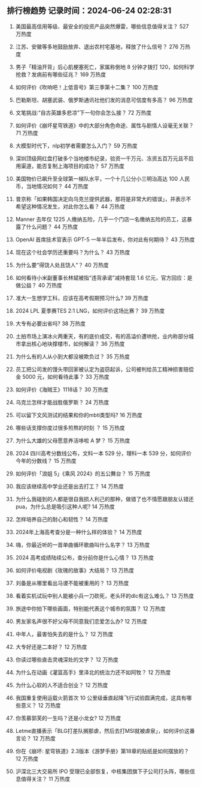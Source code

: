 
## 排行榜趋势 记录时间：2024-06-24 02:28:31
  
  1. 美国最高信用等级、最安全的投资产品突然爆雷，哪些信息值得关注？ 527 万热度
    
  2. 江苏、安徽等多地鼓励放弃、退出农村宅基地，释放了什么信号？ 276 万热度
    
  3. 男子「精油开背」后心肌梗塞死亡，家属称倒地 8 分钟才拨打 120，如何科学抢救？发病前有哪些征兆？ 169 万热度
    
  4. 如何评价《吹响吧！上低音号》第三季第十二集？ 100 万热度
    
  5. 巴勒斯坦、胡塞武装、俄罗斯通讯社他们发的消息可信度有多高？ 96 万热度
    
  6. 文笔挑战∶“自古英雄多悲凉”下一句你会怎么接？ 72 万热度
    
  7. 如何评价《崩坏星穹铁道》中的大部分角色命途、属性与剧情人设毫无关联？ 71 万热度
    
  8. 大模型时代下，nlp初学者需要怎么入门？ 59 万热度
    
  9. 深圳顶级网红盘打破多个当地楼市纪录，验资一千万元、冻资五百万元且不启用渠道，能否复制上海项目的成功？ 57 万热度
    
  10. 美国物价已飙升至全球第一梯队水平，一个十几公分小三明治高达 100 人民币，当地情况如何？ 44 万热度
    
  11. 普京称「如果韩国决定向乌克兰提供武器，那将是非常大的错误」，并表示不希望这种情况发生，对此你怎么看？ 44 万热度
    
  12. Manner 去年仅 1225 人缴纳五险，几乎一个门店一名缴纳五险的员工，这暴露了什么问题？ 44 万热度
    
  13. OpenAI 首席技术官表示 GPT-5 一年半后发布，你对此有何期待？ 43 万热度
    
  14. 现在这个社会学历还重要吗？为什么？ 43 万热度
    
  15. 为什么要“得饶人处且饶人”？ 40 万热度
    
  16. 如何看待小米副董事长林斌被指“违背承诺”减持套现 1.6 亿元，官方回应：是做公益？ 40 万热度
    
  17. 准大一生想学工科，应该在高考假期预习什么? 39 万热度
    
  18. 2024 LPL 夏季赛TES 2:1 LNG，如何评价这场比赛？ 39 万热度
    
  19. 大专有必要出省吗? 38 万热度
    
  20. 土拍市场上演冰火两重天，有的底价成交，有的高溢价遭哄抢，业内称部分城市拿出核心地块撑楼市，如何解读？ 36 万热度
    
  21. 为什么有的人从小到大都没被欺负过？ 35 万热度
    
  22. 员工把公司发的馒头带回家被认定为盗窃起诉，公司被判给员工精神损害赔偿金 5000 元，如何看待此事？ 33 万热度
    
  23. 如何评价《海贼王》1118话？ 30 万热度
    
  24. 乌克兰怎样才能战胜俄罗斯？ 24 万热度
    
  25. 可以留下文风测试的结果和你的mbti类型吗? 16 万热度
    
  26. 哪些话支撑你度过很多煎熬的时刻 ？ 15 万热度
    
  27. 为什么大雄的父母愿意养活哆啦 A 梦？ 15 万热度
    
  28. 2024 四川高考分数线公布，文科一本 529 分，理科一本 539 分，如何评价今年的分数线？ 15 万热度
    
  29. 如何评价「浪姐 5」《乘风 2024》的五公舞台？ 15 万热度
    
  30. 我应该继续高中学业还是出去打工？ 14 万热度
    
  31. 为什么我碰到的人都是很自我损人利己的那种，做错了也不情愿跟朋友认错还pua，为什么总是吸引这种人呢? 14 万热度
    
  32. 怎样培养自己的耐心和韧性？ 14 万热度
    
  33. 2024年上海高考查分是一种什么样的体验？ 14 万热度
    
  34. 嗨，你最近听的一首单曲循环歌曲叫什么名字？ 13 万热度
    
  35. 2024 高考成绩陆续公布，查分前你是什么心情？ 13 万热度
    
  36. 如何评价电视剧《玫瑰的故事》大结局？ 13 万热度
    
  37. 刘备是从哪里看出马谡不能被重用的？ 13 万热度
    
  38. 看着实机试玩中别人能被小兵一刀砍死，老头环的dlc有这么难么？ 13 万热度
    
  39. 旅途中你拍下哪些画面，特别能代表这个城市的氛围？ 12 万热度
    
  40. 男友家名声很不好父母不同意我们恋爱怎么办? 12 万热度
    
  41. 中年人，最害怕失去的是什么？ 12 万热度
    
  42. 大专好还是二本好？ 12 万热度
    
  43. 你读过哪些直击灵魂深处的文字？ 12 万热度
    
  44. 为什么在动画《灌篮高手》里泽北的统治力还不如阿牧？ 12 万热度
    
  45. 为什么心软的人不适合创业？ 12 万热度
    
  46. 我国重复使用运载火箭首次 10 公里级垂直起降飞行试验圆满完成，这具有哪些意义？ 12 万热度
    
  47. 你羡慕郭芙的一生吗？还是小龙女? 12 万热度
    
  48. Letme直播表示「BLG打差队搁那虐，然后去打MSI就被虐泉」，如何评价这番言论？ 12 万热度
    
  49. 你在《崩坏: 星穹铁道》2.3版本《游梦手册》第18章的贴纸是如何摆放的？ 12 万热度
    
  50. 沪深北三大交易所 IPO 受理已全部恢复，中核集团旗下子公司打头阵，哪些信息值得关注？ 11 万热度
    